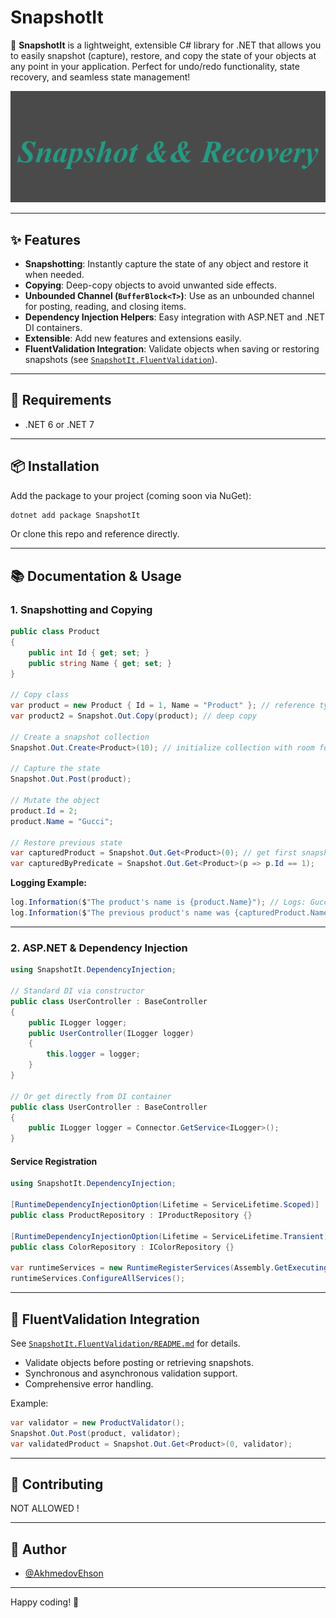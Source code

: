 # SnapshotIt

🎉 **SnapshotIt** is a lightweight, extensible C# library for .NET that allows you to easily snapshot (capture), restore, and copy the state of your objects at any point in your application. Perfect for undo/redo functionality, state recovery, and seamless state management!

![SnapshotIt Logo](https://github.com/AkhmedovEhson/SnapshotIt/blob/main/assets/iconforgithub.png)

---

## ✨ Features

- **Snapshotting**: Instantly capture the state of any object and restore it when needed.
- **Copying**: Deep-copy objects to avoid unwanted side effects.
- **Unbounded Channel (`BufferBlock<T>`)**: Use as an unbounded channel for posting, reading, and closing items.
- **Dependency Injection Helpers**: Easy integration with ASP.NET and .NET DI containers.
- **Extensible**: Add new features and extensions easily.
- **FluentValidation Integration**: Validate objects when saving or restoring snapshots (see [`SnapshotIt.FluentValidation`](./src/SnapshotIt.FluentValidation/README.md)).

---

## 🚦 Requirements

- .NET 6 or .NET 7

---

## 📦 Installation

Add the package to your project (coming soon via NuGet):

```bash
dotnet add package SnapshotIt
```

Or clone this repo and reference directly.

---

## 📚 Documentation & Usage

### 1. Snapshotting and Copying

```csharp
public class Product
{
    public int Id { get; set; }
    public string Name { get; set; }
}

// Copy class
var product = new Product { Id = 1, Name = "Product" }; // reference type, mutable
var product2 = Snapshot.Out.Copy(product); // deep copy

// Create a snapshot collection
Snapshot.Out.Create<Product>(10); // initialize collection with room for 10 snapshots

// Capture the state
Snapshot.Out.Post(product);

// Mutate the object
product.Id = 2;
product.Name = "Gucci";

// Restore previous state
var capturedProduct = Snapshot.Out.Get<Product>(0); // get first snapshot
var capturedByPredicate = Snapshot.Out.Get<Product>(p => p.Id == 1);
```

**Logging Example:**

```csharp
log.Information($"The product's name is {product.Name}"); // Logs: Gucci
log.Information($"The previous product's name was {capturedProduct.Name}"); // Logs: Nike
```

---

### 2. ASP.NET & Dependency Injection

```csharp
using SnapshotIt.DependencyInjection;

// Standard DI via constructor
public class UserController : BaseController
{
    public ILogger logger;
    public UserController(ILogger logger)
    {
        this.logger = logger;
    }
}

// Or get directly from DI container
public class UserController : BaseController
{
    public ILogger logger = Connector.GetService<ILogger>();
}
```

#### Service Registration

```csharp
using SnapshotIt.DependencyInjection;

[RuntimeDependencyInjectionOption(Lifetime = ServiceLifetime.Scoped)]
public class ProductRepository : IProductRepository {}

[RuntimeDependencyInjectionOption(Lifetime = ServiceLifetime.Transient)]
public class ColorRepository : IColorRepository {}

var runtimeServices = new RuntimeRegisterServices(Assembly.GetExecutingAssembly(), services);
runtimeServices.ConfigureAllServices();
```

---

## 🧪 FluentValidation Integration

See [`SnapshotIt.FluentValidation/README.md`](./src/SnapshotIt.FluentValidation/README.md) for details.

- Validate objects before posting or retrieving snapshots.
- Synchronous and asynchronous validation support.
- Comprehensive error handling.

Example:

```csharp
var validator = new ProductValidator();
Snapshot.Out.Post(product, validator);
var validatedProduct = Snapshot.Out.Get<Product>(0, validator);
```

---

## 🤝 Contributing

NOT ALLOWED !

---


## 🧑 Author

- [@AkhmedovEhson](https://github.com/AkhmedovEhson)

---

Happy coding! 🚀


